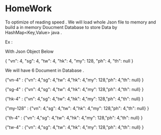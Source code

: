 # HomeWork
To optimize of reading speed . We will load whole Json file to memory and build a in memory Doucment Database to store Data by HashMap<Key,Value> java .

Ex : 

With Json Object Below

  {
    "vn": 4,
    "sg": 4,
    "tw": 4,
    "hk": 4,
    "my": 128,
    "ph": 4,
    "th": null
  }
  
We will have 6 Document in Database .

  {"vn-4" :  {"vn": 4,"sg": 4,"tw": 4,"hk": 4,"my": 128,"ph": 4,"th": null} }
  
  {"sg-4" :  {"vn": 4,"sg": 4,"tw": 4,"hk": 4,"my": 128,"ph": 4,"th": null} }
  
  {"hk-4" :  {"vn": 4,"sg": 4,"tw": 4,"hk": 4,"my": 128,"ph": 4,"th": null} }
  
  {"my-128" :  {"vn": 4,"sg": 4,"tw": 4,"hk": 4,"my": 128,"ph": 4,"th": null} }
  
  {"th-4" :  {"vn": 4,"sg": 4,"tw": 4,"hk": 4,"my": 128,"ph": 4,"th": null} }
  
  {"tw-4" :  {"vn": 4,"sg": 4,"tw": 4,"hk": 4,"my": 128,"ph": 4,"th": null} }
